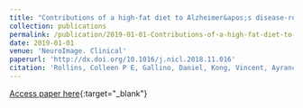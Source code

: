 ```yaml
---
title: "Contributions of a high-fat diet to Alzheimer&apos;s disease-related decline: A longitudinal behavioural and structural neuroimaging study in mouse models"
collection: publications
permalink: /publication/2019-01-01-Contributions-of-a-high-fat-diet-to-Alzheimers-disease-related-decline-A-longitudinal-behavioural-and-structural-neuroimaging-study-in-mouse-models
date: 2019-01-01
venue: 'NeuroImage. Clinical'
paperurl: 'http://dx.doi.org/10.1016/j.nicl.2018.11.016'
citation: 'Rollins, Colleen P E, Gallino, Daniel, Kong, Vincent, Ayranci, Gülebru, <b>Devenyi, Gabriel A</b>, Germann, Jürgen, Chakravarty, M Mallar, &quot;Contributions of a high-fat diet to Alzheimer&amp;apos;s disease-related decline: A longitudinal behavioural and structural neuroimaging study in mouse models.&quot; NeuroImage. Clinical, 2019.'
---
```

[Access paper here](http://dx.doi.org/10.1016/j.nicl.2018.11.016){:target="_blank"}
